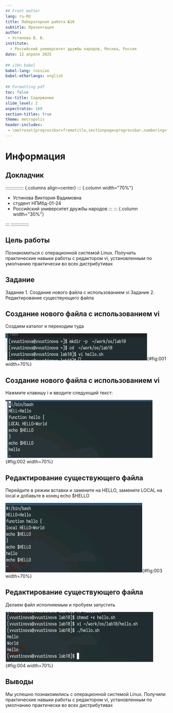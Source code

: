 ```yaml
---
## Front matter
lang: ru-RU
title: Лабораторная работа №10
subtitle: Презентация
author:
 - Устинова В. В.
institute:
  - Российский университет дружбы народов, Москва, Россия
date: 12 апреля 2025

## i18n babel
babel-lang: russian
babel-otherlangs: english

## Formatting pdf
toc: false
toc-title: Содержание
slide_level: 2
aspectratio: 169
section-titles: true
theme: metropolis
header-includes:
 - \metroset{progressbar=frametitle,sectionpage=progressbar,numbering=fraction}
---
```


# Информация

## Докладчик

:::::::::::::: {.columns align=center}
::: {.column width="70%"}

  * Устинова Виктория Вадимовна
  * студент НПИбд-01-24
  * Российский университет дружбы народов
:::
::: {.column width="30%"}



:::
::::::::::::::

## Цель работы

Познакомиться с операционной системой Linux. Получить практические навыки работы с редактором vi, установленным по умолчанию практически во всех дистрибутивах

## Задание

Задание 1. Создание нового файла с использованием vi
Задание 2. Редактирование существующего файла

## Создание нового файла с использованием vi

Создаем каталог и переходим туда

![Вызываем vi и создаем hello.sh](image/1.jpg){#fig:001 width=70%}

## Создание нового файла с использованием vi

Нажмите клавишу i и вводите следующий текст:

![Нажимаем esc и wq для сохранения](image/2.jpg){#fig:002 width=70%}

## Редактирование существующего файла

Перейдите в режим вставки и замените на HELLO, замените LOCAL на local и добавьте в конец echo $HELLO

![Выполняем эти действия и сохраняем wq](image/3.jpg){#fig:003 width=70%}

## Редактирование существующего файла

Делаем файл исполняемым и пробуем запустить

![Файл запустился](image/4.jpg){#fig:004 width=70%}

## Выводы

Мы успешно познакомились с операционной системой Linux. Получили практические навыки работы с редактором vi, установленным по умолчанию практически во всех дистрибутивах
